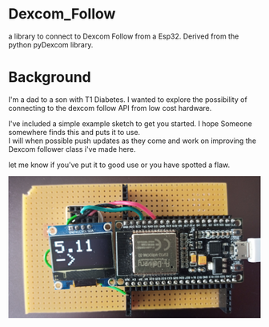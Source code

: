 # Dexcom_Follow
a library to connect to Dexcom Follow from a Esp32.  Derived from the python pyDexcom library.  

# Background
I'm a dad to a son with T1 Diabetes.  I wanted to explore the possibility of connecting to the dexcom follow API from low cost hardware.

I've included a simple example sketch to get you started.  I hope Someone somewhere finds this and puts it to use.  
I will when possible push updates as they come and work on improving the Dexcom follower class i've made here.

let me know if you've put it to good use or you have spotted a flaw.

![Alt text](dexcom_follow_esp32.jpg)
